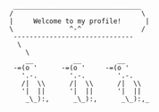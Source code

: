 ```
 ________________________________
/                                \
|     Welcome to my profile!      |
\              ^-^               /
 ------------------------------
  \
    \
    __          __         __   
 -=(o '      -=(o '     -=(o ' 
   '.-.        '.-.        '.-.
   /|  \\      /|  \\      /|  \\
   '|  ||      '|  ||      '|  ||
    _\_):,      _\_):,      _\_):,_

```
<!--
**YuhKuro/YuhKuro** is a ✨ _special_ ✨ repository because its `README.md` (this file) appears on your GitHub profile.

Here are some ideas to get you started:

- 🔭 I’m currently working on ...
- 🌱 I’m currently learning ...
- 👯 I’m looking to collaborate on ...
- 🤔 I’m looking for help with ...
- 💬 Ask me about ...
- 📫 How to reach me: ...
- 😄 Pronouns: ...
- ⚡ Fun fact: ...
-->
